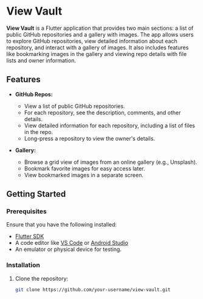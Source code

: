 # View Vault

**View Vault** is a Flutter application that provides two main sections: a list of public GitHub repositories and a gallery with images. The app allows users to explore GitHub repositories, view detailed information about each repository, and interact with a gallery of images. It also includes features like bookmarking images in the gallery and viewing repo details with file lists and owner information.

## Features

- **GitHub Repos:**
    - View a list of public GitHub repositories.
    - For each repository, see the description, comments, and other details.
    - View detailed information for each repository, including a list of files in the repo.
    - Long-press a repository to view the owner's details.

- **Gallery:**
    - Browse a grid view of images from an online gallery (e.g., Unsplash).
    - Bookmark favorite images for easy access later.
    - View bookmarked images in a separate screen.

## Getting Started

### Prerequisites

Ensure that you have the following installed:

- [Flutter SDK](https://flutter.dev/docs/get-started/install)
- A code editor like [VS Code](https://code.visualstudio.com/) or [Android Studio](https://developer.android.com/studio)
- An emulator or physical device for testing.

### Installation

1. Clone the repository:

   ```bash
   git clone https://github.com/your-username/view-vault.git

